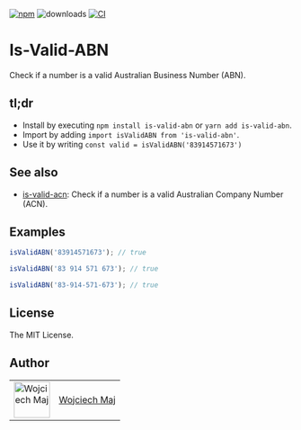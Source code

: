 [![npm](https://img.shields.io/npm/v/is-valid-abn.svg)](https://www.npmjs.com/package/is-valid-abn) ![downloads](https://img.shields.io/npm/dt/is-valid-abn.svg) [![CI](https://github.com/wojtekmaj/is-valid-abn/actions/workflows/ci.yml/badge.svg)](https://github.com/wojtekmaj/is-valid-abn/actions)

# Is-Valid-ABN

Check if a number is a valid Australian Business Number (ABN).

## tl;dr

- Install by executing `npm install is-valid-abn` or `yarn add is-valid-abn`.
- Import by adding `import isValidABN from 'is-valid-abn'`.
- Use it by writing `const valid = isValidABN('83914571673')`

## See also

- [is-valid-acn](https://github.com/wojtekmaj/is-valid-acn): Check if a number is a valid Australian Company Number (ACN).

## Examples

```ts
isValidABN('83914571673'); // true

isValidABN('83 914 571 673'); // true

isValidABN('83-914-571-673'); // true
```

## License

The MIT License.

## Author

<table>
  <tr>
    <td >
      <img src="https://avatars.githubusercontent.com/u/5426427?v=4&s=128" width="64" height="64" alt="Wojciech Maj">
    </td>
    <td>
      <a href="https://github.com/wojtekmaj">Wojciech Maj</a>
    </td>
  </tr>
</table>
